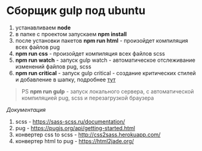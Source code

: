 # Сборщик gulp под ubuntu

1. устанавливаем **node**
1. в папке с проектом запускаем **npm install**
1. после установки пакетов **npm run html** - произойдет компиляция всех файлов pug
1. **npm run css** - произойдет компиляция всех файлов scss
1. **npm run watch** - запуск gulp watch - автоматическое отслеживание изменений файлов pug, scss
1. **npm run critical** - запуск gulp critical - создание критических стилей и добавление в шапку, подробнее [тут](https://web.dev/extract-critical-css/?ref=ewebdesign.com) 

> PS **npm run gulp** - запуск локального сервера, с автоматической компиляцией pug, scss и перезагрузкой браузера 

*Документация*

1. scss - https://sass-scss.ru/documentation/
1. pug - https://pugjs.org/api/getting-started.html
1. конвертер css to scss - http://css2sass.herokuapp.com/
1. конвертер html to pug - https://html2jade.org/